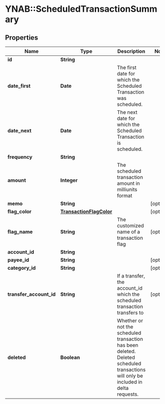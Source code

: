 # YNAB::ScheduledTransactionSummary

## Properties

| Name | Type | Description | Notes |
| ---- | ---- | ----------- | ----- |
| **id** | **String** |  |  |
| **date_first** | **Date** | The first date for which the Scheduled Transaction was scheduled. |  |
| **date_next** | **Date** | The next date for which the Scheduled Transaction is scheduled. |  |
| **frequency** | **String** |  |  |
| **amount** | **Integer** | The scheduled transaction amount in milliunits format |  |
| **memo** | **String** |  | [optional] |
| **flag_color** | [**TransactionFlagColor**](TransactionFlagColor.md) |  | [optional] |
| **flag_name** | **String** | The customized name of a transaction flag | [optional] |
| **account_id** | **String** |  |  |
| **payee_id** | **String** |  | [optional] |
| **category_id** | **String** |  | [optional] |
| **transfer_account_id** | **String** | If a transfer, the account_id which the scheduled transaction transfers to | [optional] |
| **deleted** | **Boolean** | Whether or not the scheduled transaction has been deleted.  Deleted scheduled transactions will only be included in delta requests. |  |


